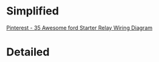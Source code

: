 # Simplified
[Pinterest - 35 Awesome ford Starter Relay Wiring Diagram](https://www.pinterest.com/pin/597923288022185839/)

# Detailed
